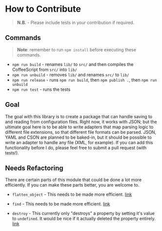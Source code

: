 How to Contribute
=================

> **N.B.** - Please include tests in your contribution if required.

Commands
--------

> **Note**: remember to run `npm install` before executing these commands.

- `npm run build` - renames `lib/` to `src/` and then compiles the CoffeeScript
  from `src/` into `lib/`
- `npm run unbuild` - removes `lib/` and renames `src/` to `lib/`
- `npm run release` - runs `npm run build`, then `npm publish .`, then `npm run unbuild`
- `npm run test` - runs the tests

Goal
----

The goal with this library is to create a package that can handle saving to
and reading from configuration files. Right now, it works with JSON; but the
ultimate goal here is to be able to write adapters that map parsing logic
to different file extensions, so that different file formats can be parsed. JSON,
YAML and CSON are planned to be baked-in, but it should be possible to write
an adapter to handle any file (XML, for example). If you can add this functionality
before I do, please feel free to submit a pull request (with tests!).

Needs Refactoring
-----------------

There are certain parts of this module that could be done a lot more efficiently.
If you can make these parts better, you are welcome to.

- `flatten_object` - This needs to be made more efficient.
  [link](https://github.com/declandewet/figson/blob/master/lib/util.coffee#L8-L21)

- `find` - This needs to be made more efficient.
  [link](https://github.com/declandewet/figson/blob/master/lib/config.coffee#L27-L34)

- `destroy` - This currently only "destroys" a property by setting it's value
  to `undefined`. It would be nice if it actually deleted the property entirely.
  [link](https://github.com/declandewet/figson/blob/master/lib/config.coffee#L86-L89)
